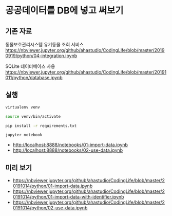# 공공데이터를 DB에 넣고 써보기

## 기존 자료

동물보호관리시스템 유기동물 조회 서비스
<https://nbviewer.jupyter.org/github/ahastudio/CodingLife/blob/master/20190919/python/04-integration.ipynb>

SQLite 데이터베이스 사용
<https://nbviewer.jupyter.org/github/ahastudio/CodingLife/blob/master/20191011/python/database.ipynb>

## 실행

```bash
virtualenv venv

source venv/bin/activate

pip install -r requirements.txt

jupyter notebook
```

- <http://localhost:8888/notebooks/01-import-data.ipynb>
- <http://localhost:8888/notebooks/02-use-data.ipynb>

## 미리 보기

- <https://nbviewer.jupyter.org/github/ahastudio/CodingLife/blob/master/20191014/python/01-import-data.ipynb>
- <https://nbviewer.jupyter.org/github/ahastudio/CodingLife/blob/master/20191014/python/01-import-data-with-identifier.ipynb>
- <https://nbviewer.jupyter.org/github/ahastudio/CodingLife/blob/master/20191014/python/02-use-data.ipynb>
